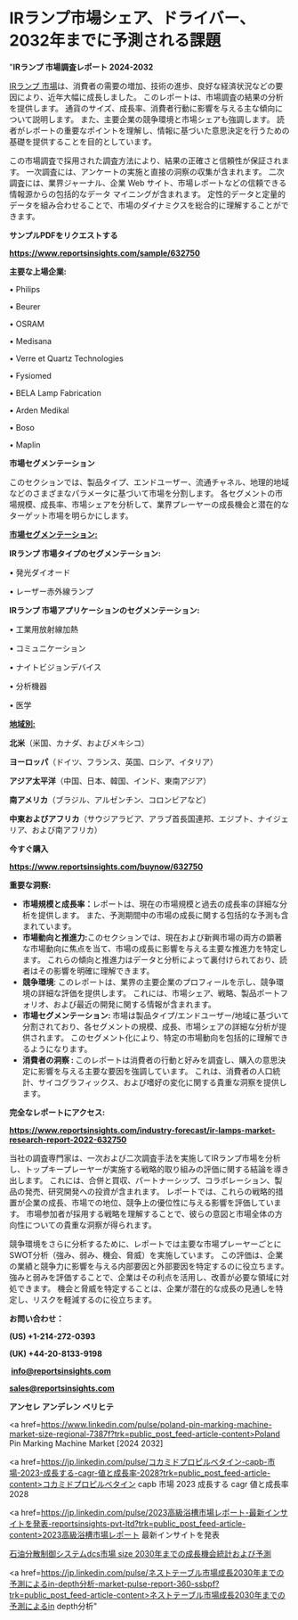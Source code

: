 # IRランプ市場シェア、ドライバー、2032年までに予測される課題

"<strong>IRランプ 市場調査レポート 2024-2032</strong>

<a href=https://www.reportsinsights.com/sample/632750>IRランプ 市場</a>は、消費者の需要の増加、技術の進歩、良好な経済状況などの要因により、近年大幅に成長しました。 このレポートは、市場調査の結果の分析を提供します。 通貨のサイズ、成長率、消費者行動に影響を与える主な傾向について説明します。 また、主要企業の競争環境と市場シェアも強調します。 読者がレポートの重要なポイントを理解し、情報に基づいた意思決定を行うための基礎を提供することを目的としています。

この市場調査で採用された調査方法により、結果の正確さと信頼性が保証されます。 一次調査には、アンケートの実施と直接の洞察の収集が含まれます。 二次調査には、業界ジャーナル、企業 Web サイト、市場レポートなどの信頼できる情報源からの包括的なデータ マイニングが含まれます。 定性的データと定量的データを組み合わせることで、市場のダイナミクスを総合的に理解することができます。

<strong><b>サンプルPDFをリクエストする</b></strong>

<a href=https://www.reportsinsights.com/sample/632750><strong><u>https://www.reportsinsights.com/sample/632750</u></strong></a>

<strong>主要な上場企業:</strong>

• Philips

• Beurer

• OSRAM

• Medisana

• Verre et Quartz Technologies

• Fysiomed

• BELA Lamp Fabrication

• Arden Medikal

• Boso

• Maplin

<strong>市場セグメンテーション</strong>

このセクションでは、製品タイプ、エンドユーザー、流通チャネル、地理的地域などのさまざまなパラメータに基づいて市場を分割します。 各セグメントの市場規模、成長率、市場シェアを分析して、業界プレーヤーの成長機会と潜在的なターゲット市場を明らかにします。

<strong><u>市場セグメンテーション</u></strong><strong><u>:</u></strong>

<strong>IRランプ 市場タイプのセグメンテーション:</strong>

• 発光ダイオード

• レーザー赤外線ランプ

<strong>IRランプ 市場アプリケーションのセグメンテーション:</strong>

• 工業用放射線加熱

• コミュニケーション

• ナイトビジョンデバイス

• 分析機器

• 医学

<strong><u>地域別</u></strong><strong><u>:</u></strong>

<strong>北米</strong>（米国、カナダ、およびメキシコ）

<strong>ヨーロッパ</strong>（ドイツ、フランス、英国、ロシア、イタリア）

<strong>アジア太平洋</strong>（中国、日本、韓国、インド、東南アジア）

<strong>南アメリカ</strong>（ブラジル、アルゼンチン、コロンビアなど）

<strong>中東およびアフリカ</strong>（サウジアラビア、アラブ首長国連邦、エジプト、ナイジェリア、および南アフリカ）

<strong>今すぐ購入</strong>

<a href=https://www.reportsinsights.com/buynow/632750><strong><u>https://www.reportsinsights.com/buynow/632750</u></strong></a>

<strong>重要な洞察:</strong>
<ul>
  <li><strong>市場規模と成長率：</strong>レポートは、現在の市場規模と過去の成長率の詳細な分析を提供します。 また、予測期間中の市場の成長に関する包括的な予測も含まれています。</li>
  <li><strong>市場動向と推進力:</strong>このセクションでは、現在および新興市場の両方の顕著な市場動向に焦点を当て、市場の成長に影響を与える主要な推進力を特定します。 これらの傾向と推進力はデータと分析によって裏付けられており、読者はその影響を明確に理解できます。</li>
  <li><strong>競争環境</strong>: このレポートは、業界の主要企業のプロフィールを示し、競争環境の詳細な評価を提供します。 これには、市場シェア、戦略、製品ポートフォリオ、および最近の開発に関する情報が含まれます。</li>
  <li><strong>市場セグメンテーション: </strong>市場は製品タイプ/エンドユーザー/地域に基づいて分割されており、各セグメントの規模、成長、市場シェアの詳細な分析が提供されます。 このセグメント化により、特定の市場動向を包括的に理解できるようになります。</li>
  <li><strong>消費者の洞察 : </strong>このレポートは消費者の行動と好みを調査し、購入の意思決定に影響を与える主要な要因を強調しています。 これは、消費者の人口統計、サイコグラフィックス、および嗜好の変化に関する貴重な洞察を提供します。</li>
</ul>
<strong>完全なレポートにアクセス:</strong>

<a href=https://www.reportsinsights.com/industry-forecast/ir-lamps-market-research-report-2022-632750><strong><u><b>https://www.reportsinsights.com/industry-forecast/ir-lamps-market-research-report-2022-632750</b></u></strong></a>

当社の調査専門家は、一次および二次調査手法を実施してIRランプ市場を分析し、トップキープレーヤーが実施する戦略的取り組みの評価に関する結論を導き出します。 これには、合併と買収、パートナーシップ、コラボレーション、製品の発売、研究開発への投資が含まれます。 レポートでは、これらの戦略的措置が企業の成長、市場での地位、競争上の優位性に与える影響を評価しています。 市場参加者が採用する戦略を理解することで、彼らの意図と市場全体の方向性についての貴重な洞察が得られます。

競争環境をさらに分析するために、レポートでは主要な市場プレーヤーごとにSWOT分析（強み、弱み、機会、脅威）を実施しています。 この評価は、企業の業績と競争力に影響を与える内部要因と外部要因を特定するのに役立ちます。 強みと弱みを評価することで、企業はその利点を活用し、改善が必要な領域に対処できます。 機会と脅威を特定することは、企業が潜在的な成長の見通しを特定し、リスクを軽減するのに役立ちます。

<strong>お問い合わせ：</strong>

<strong>(US) +1-214-272-0393</strong>

<strong>(UK) +44-20-8133-9198</strong>

<strong> </strong><a href=info@reportsinsights.com><strong><u>info@reportsinsights.com</u></strong></a>

<a href=sales@reportsinsights.com><strong><u>sales@reportsinsights.com</u></strong></a>

<strong>アンセレ アンデレン ベリヒテ</strong>

<a href=https://www.linkedin.com/pulse/poland-pin-marking-machine-market-size-regional-7387f?trk=public_post_feed-article-content>Poland Pin Marking Machine Market [2024 2032]</a>

<a href=https://jp.linkedin.com/pulse/コカミドプロピルベタイン-capb-市場-2023-成長する-cagr-値と成長率-2028?trk=public_post_feed-article-content>コカミドプロピルベタイン capb 市場 2023 成長する cagr 値と成長率 2028</a>

<a href=https://jp.linkedin.com/pulse/2023高級浴槽市場レポート-最新インサイトを発表-reportsinsights-pvt-ltd?trk=public_post_feed-article-content>2023高級浴槽市場レポート 最新インサイトを発表</a>

<a href=https://www.linkedin.com/pulse/石油分散制御システムdcs市場-size-2030年までの成長機会統計および予測-healthscope-news-245-mzb2f/>石油分散制御システムdcs市場 size 2030年までの成長機会統計および予測</a>

<a href=https://jp.linkedin.com/pulse/ネストテーブル市場成長2030年までの予測によるin-depth分析-market-pulse-report-360-ssbpf?trk=public_post_feed-article-content>ネストテーブル市場成長2030年までの予測によるin depth分析</a>"
